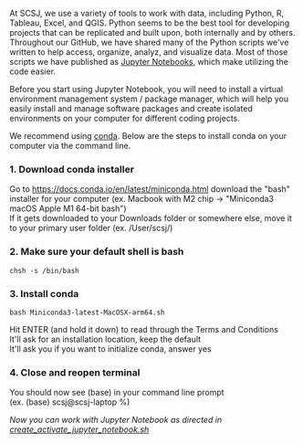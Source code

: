 At SCSJ, we use a variety of tools to work with data, including Python, R, Tableau, Excel, and QGIS. Python seems to be the best tool for developing projects that can be replicated and built upon, both internally and by others. Throughout our GitHub, we have shared many of the Python scripts we've written to help access, organize, analyz, and visualize data. Most of those scripts we have published as [Jupyter Notebooks](https://jupyter.org/), which make utilizing the code easier.  

  
Before you start using Jupyter Notebook, you will need to install a virtual environment management system / package manager, which will help you easily install and manage software packages and create isolated environments on your computer for different coding projects.  

  
We recommend using [conda](https://en.wikipedia.org/wiki/Conda_(package_manager)). Below are the steps to install conda on your computer via the command line.  
  
### 1. Download conda installer
Go to https://docs.conda.io/en/latest/miniconda.html download the "bash" installer for your computer (ex. Macbook with M2 chip -> "Miniconda3 macOS Apple M1 64-bit bash")  
If it gets downloaded to your Downloads folder or somewhere else, move it to your primary user folder (ex. /User/scsj/)

### 2. Make sure your default shell is bash
```
chsh -s /bin/bash
```
### 3. Install conda
```
bash Miniconda3-latest-MacOSX-arm64.sh
```
Hit ENTER (and hold it down) to read through the Terms and Conditions  
It'll ask for an installation location, keep the default  
It'll ask you if you want to initialize conda, answer yes

### 4. Close and reopen terminal
You should now see (base) in your command line prompt   
(ex. (base) scsj@scsj-laptop %)

_Now you can work with Jupyter Notebook as directed in [create_activate_jupyter_notebook.sh](https://github.com/southerncoalition/general/blob/main/create_activate_jupyter_notebook.sh)_
